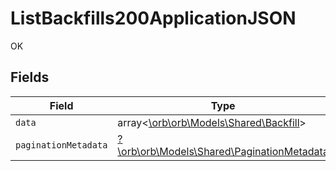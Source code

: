 # ListBackfills200ApplicationJSON

OK


## Fields

| Field                                                                                   | Type                                                                                    | Required                                                                                | Description                                                                             |
| --------------------------------------------------------------------------------------- | --------------------------------------------------------------------------------------- | --------------------------------------------------------------------------------------- | --------------------------------------------------------------------------------------- |
| `data`                                                                                  | array<[\orb\orb\Models\Shared\Backfill](../../models/shared/Backfill.md)>               | :heavy_minus_sign:                                                                      | N/A                                                                                     |
| `paginationMetadata`                                                                    | [?\orb\orb\Models\Shared\PaginationMetadata](../../models/shared/PaginationMetadata.md) | :heavy_minus_sign:                                                                      | N/A                                                                                     |